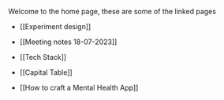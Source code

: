 Welcome to the home page, these are some of the linked pages

- [[Experiment design]]
- [[Meeting notes 18-07-2023]]

- [[Tech Stack]]
- [[Capital Table]]

- [[How to craft a Mental Health App]]